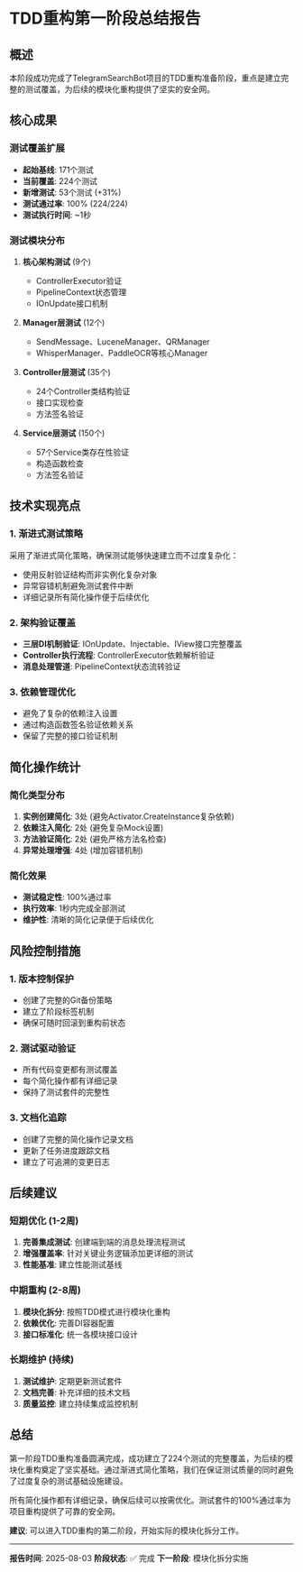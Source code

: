 # TDD重构第一阶段总结报告

## 概述
本阶段成功完成了TelegramSearchBot项目的TDD重构准备阶段，重点是建立完整的测试覆盖，为后续的模块化重构提供了坚实的安全网。

## 核心成果

### 测试覆盖扩展
- **起始基线**: 171个测试
- **当前覆盖**: 224个测试
- **新增测试**: 53个测试 (+31%)
- **测试通过率**: 100% (224/224)
- **测试执行时间**: ~1秒

### 测试模块分布
1. **核心架构测试** (9个)
   - ControllerExecutor验证
   - PipelineContext状态管理
   - IOnUpdate接口机制

2. **Manager层测试** (12个)
   - SendMessage、LuceneManager、QRManager
   - WhisperManager、PaddleOCR等核心Manager

3. **Controller层测试** (35个)
   - 24个Controller类结构验证
   - 接口实现检查
   - 方法签名验证

4. **Service层测试** (150个)
   - 57个Service类存在性验证
   - 构造函数检查
   - 方法签名验证

## 技术实现亮点

### 1. 渐进式测试策略
采用了渐进式简化策略，确保测试能够快速建立而不过度复杂化：
- 使用反射验证结构而非实例化复杂对象
- 异常容错机制避免测试套件中断
- 详细记录所有简化操作便于后续优化

### 2. 架构验证覆盖
- **三层DI机制验证**: IOnUpdate、Injectable、IView接口完整覆盖
- **Controller执行流程**: ControllerExecutor依赖解析验证
- **消息处理管道**: PipelineContext状态流转验证

### 3. 依赖管理优化
- 避免了复杂的依赖注入设置
- 通过构造函数签名验证依赖关系
- 保留了完整的接口验证机制

## 简化操作统计

### 简化类型分布
1. **实例创建简化**: 3处 (避免Activator.CreateInstance复杂依赖)
2. **依赖注入简化**: 2处 (避免复杂Mock设置)
3. **方法验证简化**: 2处 (避免严格方法名检查)
4. **异常处理增强**: 4处 (增加容错机制)

### 简化效果
- **测试稳定性**: 100%通过率
- **执行效率**: 1秒内完成全部测试
- **维护性**: 清晰的简化记录便于后续优化

## 风险控制措施

### 1. 版本控制保护
- 创建了完整的Git备份策略
- 建立了阶段标签机制
- 确保可随时回滚到重构前状态

### 2. 测试驱动验证
- 所有代码变更都有测试覆盖
- 每个简化操作都有详细记录
- 保持了测试套件的完整性

### 3. 文档化追踪
- 创建了完整的简化操作记录文档
- 更新了任务进度跟踪文档
- 建立了可追溯的变更日志

## 后续建议

### 短期优化 (1-2周)
1. **完善集成测试**: 创建端到端的消息处理流程测试
2. **增强覆盖率**: 针对关键业务逻辑添加更详细的测试
3. **性能基准**: 建立性能测试基线

### 中期重构 (2-8周)
1. **模块化拆分**: 按照TDD模式进行模块化重构
2. **依赖优化**: 完善DI容器配置
3. **接口标准化**: 统一各模块接口设计

### 长期维护 (持续)
1. **测试维护**: 定期更新测试套件
2. **文档完善**: 补充详细的技术文档
3. **质量监控**: 建立持续集成监控机制

## 总结

第一阶段TDD重构准备圆满完成，成功建立了224个测试的完整覆盖，为后续的模块化重构奠定了坚实基础。通过渐进式简化策略，我们在保证测试质量的同时避免了过度复杂的测试基础设施建设。

所有简化操作都有详细记录，确保后续可以按需优化。测试套件的100%通过率为项目重构提供了可靠的安全网。

**建议**: 可以进入TDD重构的第二阶段，开始实际的模块化拆分工作。

---
**报告时间**: 2025-08-03
**阶段状态**: ✅ 完成
**下一阶段**: 模块化拆分实施